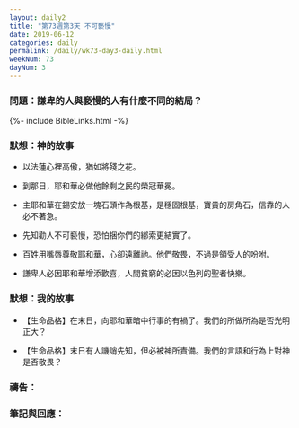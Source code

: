 ```yaml
---
layout: daily2
title: "第73週第3天 不可褻慢"
date: 2019-06-12
categories: daily
permalink: /daily/wk73-day3-daily.html
weekNum: 73
dayNum: 3
---
```


### 問題：謙卑的人與褻慢的人有什麼不同的結局？
 
{%- include BibleLinks.html -%}

### 默想：神的故事
+ 以法蓮心裡高傲，猶如將殘之花。

+ 到那日，耶和華必做他餘剩之民的榮冠華冕。

+ 主耶和華在錫安放一塊石頭作為根基，是穩固根基，寶貴的房角石，信靠的人必不著急。

+ 先知勸人不可褻慢，恐怕捆你們的綁索更結實了。

+ 百姓用嘴唇尊敬耶和華，心卻遠離祂。他們敬畏，不過是領受人的吩咐。

+ 謙卑人必因耶和華增添歡喜，人間貧窮的必因以色列的聖者快樂。

### 默想：我的故事
+ 【生命品格】在末日，向耶和華暗中行事的有禍了。我們的所做所為是否光明正大？

+ 【生命品格】末日有人譏誚先知，但必被神所責備。我們的言語和行為上對神是否敬畏？

### 禱告：

### 筆記與回應：
